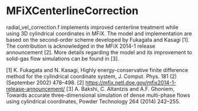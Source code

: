 # MFiXCenterlineCorrection

radial_vel_correction.f implements improved centerline treatment while using 3D cylindrical coordinates in MFiX. The model and implementation are based on the second-order scheme developed by Fukagata and Kasagi [1]. The contribution is acknowledged in the MFiX 2014-1 release announcement [2]. More details regarding the model and its improvement to solid-gas flow simulations can be found in [3].

[1] K. Fukagata and N. Kasagi, Highly energy-conservative finite difference method for the cylindrical coordinate system, J. Comput. Phys. 181 (2) (September 2002) 478–498.
[2] https://mfix.netl.doe.gov/mfix2014-1-release-announcement/
[3] A. Bakshi, C. Altantzis and A.F. Ghoniem, Towards accurate three-dimensional simulation of dense multi-phase flows using cylindrical coordinates, Powder Technology 264 (2014) 242–255.
